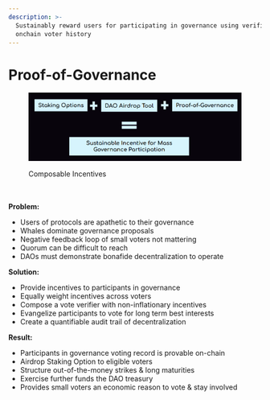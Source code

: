 ```yaml
---
description: >-
  Sustainably reward users for participating in governance using verified
  onchain voter history
---
```


# Proof-of-Governance

<figure><img src="../../.gitbook/assets/image (2).png" alt=""><figcaption><p>Composable Incentives</p></figcaption></figure>

\
\
**Problem:**

* Users of protocols are apathetic to their governance
* Whales dominate governance proposals
* Negative feedback loop of small voters not mattering
* Quorum can be difficult to reach
* DAOs must demonstrate bonafide decentralization to operate

**Solution:**

* Provide incentives to participants in governance
* Equally weight incentives across voters
* Compose a vote verifier with non-inflationary incentives
* Evangelize participants to vote for long term best interests
* Create a quantifiable audit trail of decentralization

**Result:**

* Participants in governance voting record is provable on-chain
* Airdrop Staking Option to eligible voters
* Structure out-of-the-money strikes & long maturities
* Exercise further funds the DAO treasury
* Provides small voters an economic reason to vote & stay involved

